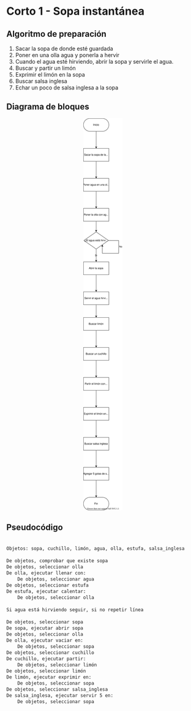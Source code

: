 #   Corto 1 - Sopa instantánea
##   Algoritmo de preparación

1.  Sacar la sopa de donde esté guardada
2.  Poner en una olla agua y ponerla a hervir
3.  Cuando el agua esté hirviendo, abrir la sopa y servirle el agua.
4.  Buscar y partir un limón
5.  Exprimir el limón en la sopa
6.  Buscar salsa inglesa
7.  Echar un poco de salsa inglesa a la sopa

##   Diagrama de bloques

<p align="center">
  <img src="Graphics/Sopa.svg" />
</p>


##   Pseudocódigo

```

Objetos: sopa, cuchillo, limón, agua, olla, estufa, salsa_inglesa

De objetos, comprobar que existe sopa
De objetos, seleccionar olla
De olla, ejecutar llenar con:
    De objetos, seleccionar agua
De objetos, seleccionar estufa
De estufa, ejecutar calentar:
    De objetos, seleccionar olla

Si agua está hirviendo seguir, si no repetir línea

De objetos, seleccionar sopa
De sopa, ejecutar abrir sopa
De objetos, seleccionar olla
De olla, ejecutar vaciar en:
    De objetos, seleccionar sopa
De objetos, seleccionar cuchillo
De cuchillo, ejecutar partir:
    De objetos, seleccionar limón
De objetos, seleccionar limón
De limón, ejecutar exprimir en:
    De objetos, seleccionar sopa
De objetos, seleccionar salsa_inglesa
De salsa_inglesa, ejecutar servir 5 en:
    De objetos, seleccionar sopa

```